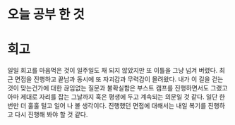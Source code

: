 # 오늘 공부 한 것

# 회고

일일 회고를 마음먹은 것이 일주일도 채 되지 않았지만 또 이틀을 그냥 넘겨 버렸다.
최근 면접을 진행하고 끝남과 동시에 또 자괴감과 무력감이 몰려왔다.
내가 이 길을 걷는 것이 맞는건가에 대한 끊임없는 질문과 불확실함은 부스트 캠프를 진행하면서도 그랬고 아마 제대로 자리를 잡는 그날까지 혹은 평생에 두고 계속되는 의문일 것 같다.
일단 한번만 더 훌훌 털고 일어 나 볼 생각이다. 진행했던 면접에 대해서는 내일 복기를 진행하고 다시 진행해 봐야 할 것 같다.